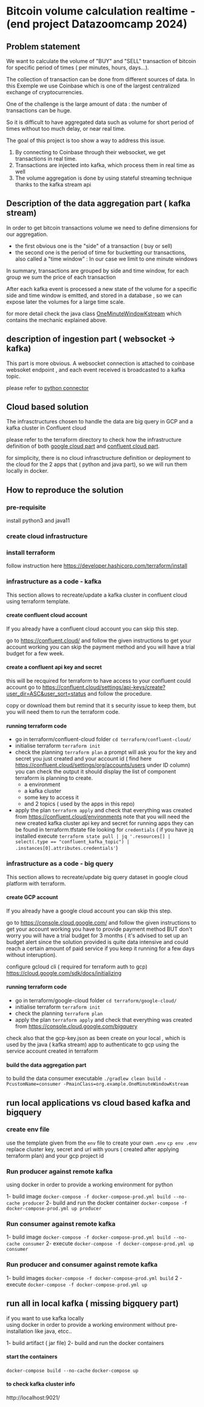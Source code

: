# Bitcoin volume calculation realtime - (end project Datazoomcamp 2024)

## Problem statement

We want to calculate the volume of "BUY" and "SELL" transaction of bitcoin for specific period of times ( per minutes, hours, days...).

The collection of transaction can be done from different sources of data. In this Exemple we use Coinbase which is one of the largest centralized exchange of cryptocurrencies.

One of the challenge is the large amount of data :
the number of transactions can be huge.

So it is difficult to have aggregated data such as volume for short period of times without too much delay, or near real time.

The goal of this project is too show a way to address this issue.

1. By connecting to Coinbase through their websocket, we get transactions in real time. 
2. Transactions are injected into kafka, which process them in real time as well
3. The volume aggregation is done by using stateful streaming technique thanks to the kafka stream api

## Description of the data aggregation part ( kafka stream)

In order to get bitcoin transactions volume we need to define dimensions for our aggregation.

-   the first obvious one is the "side" of a transaction ( buy or sell)
-   the second one is the period of time for bucketting our transactions, also called a "time window" : In our case we limit to one minute windows

In summary, transactions are grouped by side and time window, for each group we sum the price of each transaction

After each kafka event is processed a new state of the volume for a specific side and time window is emitted, and stored in a database , so we can expose later the volumes for a large time scale.

for more detail check the java class [OneMinuteWindowKstream](src/main/java/org/example/OneMinuteWindowKstream.java) which contains the mechanic explained above.

## description of ingestion part ( websocket -> kafka)

This part is more obvious.
A websocket connection is attached to coinbase websoket endpoint , and each event received is broadcasted to a kafka topic.

please refer to [python connector](websocket/connect.py)


## Cloud based solution

The infrasctructures chosen to handle the data are big query in GCP and a kafka cluster in Confluent cloud

please refer to the terraform directory to check how the infrastructure definition of both [google cloud part](terraform/google-cloud) and [confluent cloud part](terraform/confluent-cloud).

for simplicity, there is no cloud infrasctructure definition or deployment to the cloud for the 2 apps that ( python and java part), so we will run them locally in docker.



## How to reproduce the solution 

### pre-requisite
install python3 and java11

### create cloud infrastructure

### install terraform
follow instruction here https://developer.hashicorp.com/terraform/install

### infrastructure as a code - kafka
This section allows to recreate/update a kafka cluster in confluent cloud using terraform template.

#### create confluent cloud account
If you already have a confluent cloud account you can skip this step.

go to https://confluent.cloud/
and follow the given instructions to get your account working
you can skip the payment method and you will have a trial budget for a few week.


#### create a confluent api key and secret
this will be recquired for terraform to have access to your confluent could account
go to https://confluent.cloud/settings/api-keys/create?user_dir=ASC&user_sort=status and follow the procedure.

copy or download them but remind that it s security issue to keep them, but you will need them to run the terraform code.

#### running terraform code
-   go in terraform/confluent-cloud folder
``cd terraform/confluent-cloud/``
-   initialise terraform
``terraform init``
-   check the planning 
``terraform plan``
a prompt will ask you for the key and secret you just created and your account id ( find here https://confluent.cloud/settings/org/accounts/users under ID column)
you can check the output it should display the list of component terraform is planning to create.
    -   a environment
    -   a kafka cluster
    -   some key to access it
    -   and 2 topics ( used by the apps in this repo)
-   apply the plan
``terraform apply``
and check that everything was created from https://confluent.cloud/environments
note that you will need the new created kafka cluster api key and secret for running apps
they can be found in terraform.tfstate file looking for `credentials` ( if you have jq installed execute ``terraform state pull | jq '.resources[] | select(.type == "confluent_kafka_topic") | .instances[0].attributes.credentials'``)

### infrastructure as a code - big query
This section allows to recreate/update big query dataset in google cloud platform with terraform.

#### create GCP account
If you already have a google cloud account you can skip this step.

go to https://console.cloud.google.com/
and follow the given instructions to get your account working
you have to provide payment method BUT don't worry you will have a trial budget for 3 months ( it's advised to set up an budget alert since the solution provided is quite data intensive and could reach a certain amount of paid service if you keep it running for a few days without interuption).

configure gcloud cli ( required for terraform auth to gcp) https://cloud.google.com/sdk/docs/initializing


#### running terraform code
-   go in terraform/google-cloud folder
``cd terraform/google-cloud/``
-   initialise terraform
``terraform init``
-   check the planning 
``terraform plan``
-   apply the plan
``terraform apply``
and check that everything was created from https://console.cloud.google.com/bigquery

check also that the gcp-key.json as been create on your local , which is used by the java ( kafka stream) app to authenticate to gcp using the service account created in terraform


#### build the data aggregation part
to build the data consumer executable
``./gradlew clean build -PcustomName=consumer -PmainClass=org.example.OneMinuteWindowKstream``


## run local applications vs cloud based kafka and bigquery

### create env file
use the template given from the ``env`` file to create your own ``.env``
``cp env .env``
replace cluster key, secret and url with yours ( created after applying terraform plan) and your gcp project id

### Run producer against remote kafka
using docker in order to provide a working environment for python

1- build image ``docker-compose -f docker-compose-prod.yml build --no-cache producer``
2- build and run the docker container ``docker-compose -f docker-compose-prod.yml up producer``

### Run consumer against remote kafka
1- build image ``docker-compose -f docker-compose-prod.yml build --no-cache consumer``
2- execute ``docker-compose -f docker-compose-prod.yml up consumer``

### Run producer and consumer against remote kafka
1- build images ``docker-compose -f docker-compose-prod.yml build``
2 - execute ``docker-compose -f docker-compose-prod.yml up``


## run all in local kafka ( missing bigquery part)
if you want to use kafka locally  
using docker in order to provide a working environment without pre-installation like java, etcc..

1- build artifact ( jar file)
2- build and run the docker containers

#### start the containers
``docker-compose build --no-cache``
``docker-compose up``

#### to check kafka cluster info
http://localhost:9021/